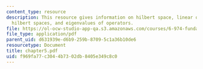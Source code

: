 ```yaml
---
content_type: resource
description: This resource gives information on hilbert space, linear operators in
  hilbert spaces, and eigenvalues of operators.
file: https://ol-ocw-studio-app-qa.s3.amazonaws.com/courses/6-974-fundamentals-of-photonics-quantum-electronics-spring-2006/f969fa77c3044b7302db8405e349c8c0_chapter5.pdf
file_type: application/pdf
parent_uid: d631939e-d6b9-259b-8709-5c1a36b10de6
resourcetype: Document
title: chapter5.pdf
uid: f969fa77-c304-4b73-02db-8405e349c8c0
---
```

